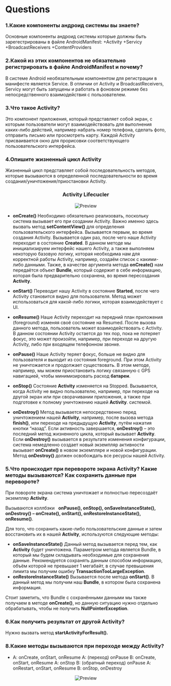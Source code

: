 # Questions
### 1.Какие компоненты андроид системы вы знаете?
Основные компоненты андроид системы которые должны быть зарегестрированы в файле AndroidManifest:
+Activity
+Servicy
+BroadcastReceivers
+ContentProviders


### 2.Какой из этих компонентов не обязательно регистрировать в файле AndroidManifest и почему?
В системе Android необязательным компонентом для регистрации в манифесте является Service. В отличии от Activity и BroadcastReceivers, Servicy могут быть запущены и работать в фоновом режиме без непосредственного взаимодействия с пользователем. 


### 3.Что такое Activity?
Это компонент приложения, который представляет собой экран, с которым пользователи могут взаимодействовать для выполнения каких-либо действий, например набрать номер телефона, сделать фото, отправить письмо или просмотреть карту. Каждой Activity присваивается окно для прорисовки соответствующего пользовательского интерфейса.


### 4.Опишите жизненный цикл Activity
Жизненный цикл представляет собой последовательность методов, которые вызываются в определенной последовательности во время создания/уничтожения/приостановки Activity.

<h3 align="center"><strong>Activity Lifecucler</strong></h3>
<p align="center">
  <img src="https://www.sysbunny.com/blog/wp-content/uploads/2021/04/Android-Activity-Lifecycle-768x917.jpg" alt="Preview"">
</p>

+ <b>onCreate()</b>
Необходимо обязательно реализовать, поскольку система вызывает его при создании Activity. Важно именно здесь вызвать метод <b>setContentView()</b> для определения пользовательского интерфейса. Вызывается первым, во время создания Activity. Вызывается один раз, после чего наше Activity переходит в состояние <b>Created</b>. В данном методе мы инициализируем интерфейс нашего Activity, а также выполняем некоторую базовую логику, которая необходима нам для корректной работы Activity, например, создаём список с какими-либо данными. Также, в качестве аргумента метода <b>onCreate()</b> нам передаётся объект <b>Bundle</b>, который содержит в себе информацию, которая была предварительно сохранена, во время пересоздания <b>Activity</b>.

+ <b>onStart()</b>
Переводит нашу Activity в состояние <b>Started</b>, после чего Activity становится видно для пользователя. Метод может использоваться для какой-либо логики, которая взаимодействует с UI.

+ <b>onResume()</b>
Наше Activity переходит на передний план приложения (foreground) изменяя своё состояние на Resumed. После вызова данного метода, пользователь может взаимодействовать с Activity. В данном состоянии Activity остается до тех пор, пока не потеряет фокус, это может произойти, например, при переходе на другую Activity, либо при входящем телефонном звонке.

+ <b>onPause()</b>
Наше Activity теряет фокус, больше не видно для пользователя и выходит из состояния foreground. При этом Activity не уничтожается и продолжает существовать. В этом методе, например, мы можем приостановить логику связанную с GPS навигацией, чтобы минимизировать расход <b>батареи</b>.

+ <b>onStop()</b>
Состояние <b>Activity</b> изменяется на Stopped. Вызывается, когда Activity не видно пользователю, например, при переходе на другой экран или при сворачивании приложения, а также при подготовке к полному уничтожению нашей <b>Activity</b>. системой.

+ <b>onDestroy()</b>
Метод вызывается непосредственно перед уничтожением нашей <b>Activity</b>, например, после вызова метода <b>finish()</b>, или переходе на предыдущую <b>Activity</b>, путём нажатия кнопки “назад”.
Если активность завершается, <b>onDestroy()</b> – это последний метод жизненного цикла, который вызывает <b>Activity</b>. Если <b>onDestroy()</b> вызывается в результате изменения конфигурации, система немедленно создает новый экземпляр активности вызывает <b>onCreate()</b> в новом экземпляре и новой конфигурации.
Метод <b>onDestroy()</b> должен освобождать все ресурсы нашей Activity.


### 5.Что происходит при перевороте экрана Activity? Какие методы вызываются? Как сохранить данные при перевороте?
При повороте экрана система уничтожает и полностью пересоздаёт экземпляр <b>Activity</b>. 

Вызываются коллбэки   <b> onPause(), onStop(), onSaveInstanceState(), onDestroy() – onCreate(), onStart(), onRestoreInstanceState(), onResume()</b>.




Для того, что сохранить какие-либо пользовательские данные и затем восстановить их в нашей <b>Activity</b>, используются следующие методы:

+ <b>onSaveInstanceState()</b>
Данный метод вызывается перед тем, как <b>Activity</b> будет уничтожена. Параметром метода является Bundle, в который мы будем складывать необходимые для сохранения данные. Рекомендуется сохранять данным способом информацию, объём которой не превышает 1 мегабайт, в случае превышения лимита мы получим ошибку <b>TransactionTooLargeException</b>.
+ <b>onRestoreInstanceState()</b>
Вызывается после метода <b>onStart()</b>. В данный метод мы получим наш <b>Bundle</b>, в котором была сохранена информация.

Стоит заметить, что Bundle с сохранёнными данными мы также получаем в методе <b>onCreate()</b>, но данную ситуацию нужно отдельно обрабатывать, чтобы не получить <b>NullPointerException</b>.


### 6.Как получить результат от другой Activity?
Нужно вызвать метод <b>startActivityForResult().</b>

### 8.Какие методы вызываются при переходе между Activity?
+ A: onCreate, onStart, onResume A: (переход) onPause B: onCreate, onStart, onResume A: onStop B: (обратный переход) onPause A: onRestart, onStart, onResume B: onStop, onDestroy 
<p align="center">
  <img src="https://camo.githubusercontent.com/f64a1972375185fe8bf03a19b60f67b1593419986f5c6f2ad6f92b1b015031bc/68747470733a2f2f6c68352e676f6f676c6575736572636f6e74656e742e636f6d2f2d4d4d58336f3470647364302f546f79625574712d4546492f41414141414141414162772f7269354d51314a673573492f733830302f32303131313030355f4c303032345f4c5f54776f416374536368656d612e6a7067" alt="Preview"">
</p>









































